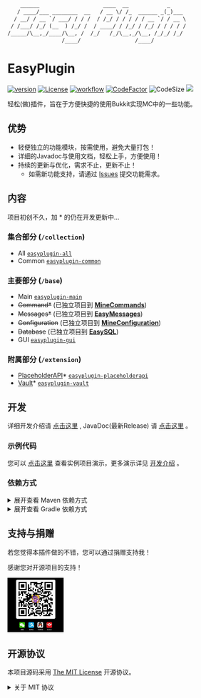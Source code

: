 ```text
    ______                    ____  __            _     
   / ____/___ ________  __   / __ \/ /_  ______ _(_)___ 
  / __/ / __ `/ ___/ / / /  / /_/ / / / / / __ `/ / __ \
 / /___/ /_/ (__  ) /_/ /  / ____/ / /_/ / /_/ / / / / /
/_____/\__,_/____/\__, /  /_/   /_/\__,_/\__, /_/_/ /_/ 
                 /____/                 /____/          
```

# EasyPlugin

[![version](https://img.shields.io/github/v/release/CarmJos/EasyPlugin)](https://github.com/CarmJos/EasyPlugin/releases)
[![License](https://img.shields.io/github/license/CarmJos/EasyPlugin)](https://opensource.org/licenses/MIT)
[![workflow](https://github.com/CarmJos/EasyPlugin/actions/workflows/maven.yml/badge.svg?branch=master)](https://github.com/CarmJos/EasyPlugin/actions/workflows/maven.yml)
[![CodeFactor](https://www.codefactor.io/repository/github/carmjos/EasyPlugin/badge)](https://www.codefactor.io/repository/github/carmjos/EasyPlugin)
![CodeSize](https://img.shields.io/github/languages/code-size/CarmJos/EasyPlugin)
![](https://visitor-badge.glitch.me/badge?page_id=EasyPlugin.readme)

轻松(做)插件，旨在于方便快捷的使用Bukkit实现MC中的一些功能。

## 优势

- 轻便独立的功能模块，按需使用，避免大量打包！
- 详细的Javadoc与使用文档，轻松上手，方便使用！
- 持续的更新与优化，需求不止，更新不止！
    - 如需新功能支持，请通过 [Issues](https://github.com/CarmJos/EasyPlugin/issues) 提交功能需求。

## 内容

项目初创不久，加 * 的仍在开发更新中...

### 集合部分 (`/collection`)

- All [`easyplugin-all`](collection/all)
- Common [`easyplugin-common`](collection/common)

### 主要部分 (`/base`)

- Main [`easyplugin-main`](base/main)
- ~~Command*~~ (已独立项目到 [**MineCommands**](https://github.com/CarmJos/MineCommands))
- ~~Messages*~~ (已独立项目到 [**EasyMessages**](https://github.com/CarmJos/EasyMessages))
- ~~Configuration~~ (已独立项目到 [**MineConfiguration**](https://github.com/CarmJos/MineConfiguration))
- ~~Database~~ (已独立项目到 [**EasySQL**](https://github.com/CarmJos/EasySQL))
- GUI [`easyplugin-gui`](base/main)

### 附属部分 (`/extension`)

- [PlaceholderAPI](https://www.spigotmc.org/resources/6245/)* [`easyplugin-placeholderapi`](extension/papi)
- [Vault](https://github.com/MilkBowl/VaultAPI)* [`easyplugin-vault`](extension/vault)

## 开发

详细开发介绍请 [点击这里](.documentation/README.md) , JavaDoc(最新Release) 请 [点击这里](https://carmjos.github.io/EasyPlugin) 。

### 示例代码

您可以 [点击这里](https://github.com/CarmJos/UltraDepository) 查看实例项目演示，更多演示详见 [开发介绍](.documentation/README.md) 。

### 依赖方式

<details>
<summary>展开查看 Maven 依赖方式</summary>

```xml

<project>
    <repositories>

        <repository>
            <!--采用github依赖库，安全稳定，但需要配置 (推荐)-->
            <id>EasyPlugin</id>
            <name>GitHub Packages</name>
            <url>https://maven.pkg.github.com/CarmJos/EasyPlugin</url>
        </repository>

        <repository>
            <!--采用我的私人依赖库，简单方便，但可能因为变故而无法使用-->
            <id>carm-repo</id>
            <name>Carm's Repo</name>
            <url>https://repo.carm.cc/repository/maven-public/</url>
        </repository>

    </repositories>

    <dependencies>
        <!--大全集版本，包含项目内所有模块-->
        <dependency>
            <groupId>cc.carm.lib</groupId>
            <artifactId>easyplugin-all</artifactId>
            <version>[LATEST RELEASE]</version>
            <scope>compile</scope>
        </dependency>

        <!--常用接口集，包含除附属插件模块外的所有模块-->
        <dependency>
            <groupId>cc.carm.lib</groupId>
            <artifactId>easyplugin-common</artifactId>
            <version>[LATEST RELEASE]</version>
            <scope>compile</scope>
        </dependency>

        <!--插件主要接口模块，包含方便的插件入口类与相关工具类-->
        <dependency>
            <groupId>cc.carm.lib</groupId>
            <artifactId>easyplugin-main</artifactId>
            <version>[LATEST RELEASE]</version>
            <scope>compile</scope>
        </dependency>

        <!-- 其他模块自行选择，详见 “内容”-->

    </dependencies>
</project>
```

</details>

<details>
<summary>展开查看 Gradle 依赖方式</summary>

```groovy
repositories {
    // 采用github依赖库，安全稳定，但需要配置 (推荐)
    maven { url 'https://maven.pkg.github.com/CarmJos/EasyPlugin' }

    // 采用我的私人依赖库，简单方便，但可能因为变故而无法使用
    maven { url 'https://repo.carm.cc/repository/maven-public/' }
}

dependencies {

    //大全集版本，包含项目内所有模块
    api "cc.carm.lib:easyplugin-all:[LATEST RELEASE]"

    //常用接口集，包含除附属插件模块外的所有模块
    api "cc.carm.lib:easyplugin-common:[LATEST RELEASE]"

    //插件主要接口模块，包含方便的插件入口类与相关工具类
    api "cc.carm.lib:easyplugin-main:[LATEST RELEASE]"

    // 其他模块自行选择，详见 “内容”

}
```

</details>

## 支持与捐赠

若您觉得本插件做的不错，您可以通过捐赠支持我！

感谢您对开源项目的支持！

<img height=25% width=25% src="https://raw.githubusercontent.com/CarmJos/CarmJos/main/img/donate-code.jpg"  alt=""/>

## 开源协议

本项目源码采用 [The MIT License](https://opensource.org/licenses/MIT) 开源协议。
<details>
<summary>关于 MIT 协议</summary>

> MIT 协议可能是几大开源协议中最宽松的一个，核心条款是：
>
> 该软件及其相关文档对所有人免费，可以任意处置，包括使用，复制，修改，合并，发表，分发，再授权，或者销售。唯一的限制是，软件中必须包含上述版 权和许可提示。
>
> 这意味着：
> - 你可以自由使用，复制，修改，可以用于自己的项目。
> - 可以免费分发或用来盈利。
> - 唯一的限制是必须包含许可声明。
>
> MIT 协议是所有开源许可中最宽松的一个，除了必须包含许可声明外，再无任何限制。
>
> *以上文字来自 [五种开源协议GPL,LGPL,BSD,MIT,Apache](https://www.oschina.net/question/54100_9455) 。*
</details>